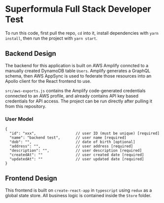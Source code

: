 # Superformula Full Stack Developer Test

To run this code, first pull the repo, `cd` into it, install dependencies with `yarn install`, then run the project with `yarn start`.

## Backend Design

The backend for this application is built on AWS Amplify conncted to a manually created DynamoDB table `Users`. Amplify generates a GraphQL schema, then AWS AppSync is used to federate those resources into an Apollo client for the React frontend to use.

`src/aws-exports.js` contains the Amplify code-generated credentials connected to an AWS profile, and already contains API key based credentials for API access. The project can be run directly after pulling it from this repository.

### User Model

```
{
  "id": "xxx",                  // user ID (must be unique) [required]
  "name": "backend test",       // user name [required]
  "dob": "",                    // date of birth [optional]
  "address": "",                // user address [required]
  "description": "",            // user description [required]
  "createdAt": ""               // user created date [required]
  "updatedAt": ""               // user updated date [required]
}
```

## Frontend Design

This frontend is built on `create-react-app` in `typescript` using `redux` as a global state store. All business logic is contained inside the `Store` folder.
